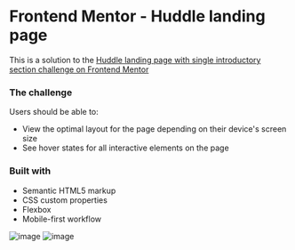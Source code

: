 # Frontend Mentor - Huddle landing page 

This is a solution to the [Huddle landing page with single introductory section challenge on Frontend Mentor](https://www.frontendmentor.io/challenges/huddle-landing-page-with-a-single-introductory-section-B_2Wvxgi0)

### The challenge

Users should be able to:

- View the optimal layout for the page depending on their device's screen size
- See hover states for all interactive elements on the page

### Built with

- Semantic HTML5 markup
- CSS custom properties
- Flexbox
- Mobile-first workflow

![image](https://user-images.githubusercontent.com/77306310/177430254-47fe4e57-2744-4477-91b3-483ac7048f57.png)
![image](https://user-images.githubusercontent.com/77306310/177430479-25bd30e5-753b-4185-bc31-9085059e831b.png)

